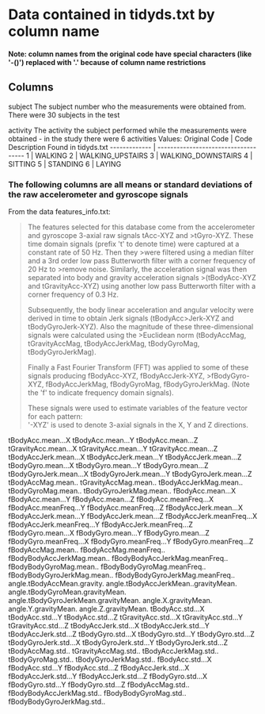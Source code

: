 # Data contained in tidyds.txt by column name
#### Note: column names from the original code have special characters (like '-()') replaced with '.' because of column name restrictions

## Columns
subject 
  The subject number who the measurements were obtained from.  There were 30 subjects in the test

activity 
  The activity the subject performed while the measurements were obtained - in the study there were 6 activities
  Values:
    Original Code | Code Description Found in tidyds.txt
    ------------- | ------------------------------------
    1 | WALKING
    2 | WALKING_UPSTAIRS
    3 | WALKING_DOWNSTAIRS
    4 | SITTING
    5 | STANDING
    6 | LAYING


### The following columns are all means or standard deviations of the raw accelerometer and gyroscope signals
From the data features_info.txt: 
>The features selected for this database come from the accelerometer and gyroscope 3-axial raw signals tAcc-XYZ and >tGyro-XYZ. These time domain signals (prefix 't' to denote time) were captured at a constant rate of 50 Hz. Then they >were filtered using a median filter and a 3rd order low pass Butterworth filter with a corner frequency of 20 Hz to >remove noise. Similarly, the acceleration signal was then separated into body and gravity acceleration signals >(tBodyAcc-XYZ and tGravityAcc-XYZ) using another low pass Butterworth filter with a corner frequency of 0.3 Hz. 
>
>Subsequently, the body linear acceleration and angular velocity were derived in time to obtain Jerk signals (tBodyAcc>Jerk-XYZ and tBodyGyroJerk-XYZ). Also the magnitude of these three-dimensional signals were calculated using the >Euclidean norm (tBodyAccMag, tGravityAccMag, tBodyAccJerkMag, tBodyGyroMag, tBodyGyroJerkMag). 
>
>Finally a Fast Fourier Transform (FFT) was applied to some of these signals producing fBodyAcc-XYZ, fBodyAccJerk-XYZ, >fBodyGyro-XYZ, fBodyAccJerkMag, fBodyGyroMag, fBodyGyroJerkMag. (Note the 'f' to indicate frequency domain signals). 
>
>These signals were used to estimate variables of the feature vector for each pattern:  
>'-XYZ' is used to denote 3-axial signals in the X, Y and Z directions.

tBodyAcc.mean...X 
tBodyAcc.mean...Y 
tBodyAcc.mean...Z 
tGravityAcc.mean...X 
tGravityAcc.mean...Y 
tGravityAcc.mean...Z 
tBodyAccJerk.mean...X 
tBodyAccJerk.mean...Y 
tBodyAccJerk.mean...Z 
tBodyGyro.mean...X 
tBodyGyro.mean...Y 
tBodyGyro.mean...Z 
tBodyGyroJerk.mean...X 
tBodyGyroJerk.mean...Y 
tBodyGyroJerk.mean...Z 
tBodyAccMag.mean.. 
tGravityAccMag.mean.. 
tBodyAccJerkMag.mean.. 
tBodyGyroMag.mean.. 
tBodyGyroJerkMag.mean.. 
fBodyAcc.mean...X 
fBodyAcc.mean...Y 
fBodyAcc.mean...Z 
fBodyAcc.meanFreq...X 
fBodyAcc.meanFreq...Y 
fBodyAcc.meanFreq...Z 
fBodyAccJerk.mean...X 
fBodyAccJerk.mean...Y 
fBodyAccJerk.mean...Z 
fBodyAccJerk.meanFreq...X 
fBodyAccJerk.meanFreq...Y 
fBodyAccJerk.meanFreq...Z 
fBodyGyro.mean...X 
fBodyGyro.mean...Y 
fBodyGyro.mean...Z 
fBodyGyro.meanFreq...X 
fBodyGyro.meanFreq...Y 
fBodyGyro.meanFreq...Z 
fBodyAccMag.mean.. 
fBodyAccMag.meanFreq.. 
fBodyBodyAccJerkMag.mean.. 
fBodyBodyAccJerkMag.meanFreq.. 
fBodyBodyGyroMag.mean.. 
fBodyBodyGyroMag.meanFreq.. 
fBodyBodyGyroJerkMag.mean.. 
fBodyBodyGyroJerkMag.meanFreq.. 
angle.tBodyAccMean.gravity. 
angle.tBodyAccJerkMean..gravityMean. 
angle.tBodyGyroMean.gravityMean. 
angle.tBodyGyroJerkMean.gravityMean. 
angle.X.gravityMean. 
angle.Y.gravityMean. 
angle.Z.gravityMean. 
tBodyAcc.std...X 
tBodyAcc.std...Y 
tBodyAcc.std...Z 
tGravityAcc.std...X 
tGravityAcc.std...Y 
tGravityAcc.std...Z 
tBodyAccJerk.std...X 
tBodyAccJerk.std...Y 
tBodyAccJerk.std...Z 
tBodyGyro.std...X 
tBodyGyro.std...Y 
tBodyGyro.std...Z 
tBodyGyroJerk.std...X 
tBodyGyroJerk.std...Y 
tBodyGyroJerk.std...Z 
tBodyAccMag.std.. 
tGravityAccMag.std.. 
tBodyAccJerkMag.std.. 
tBodyGyroMag.std.. 
tBodyGyroJerkMag.std.. 
fBodyAcc.std...X 
fBodyAcc.std...Y 
fBodyAcc.std...Z 
fBodyAccJerk.std...X 
fBodyAccJerk.std...Y 
fBodyAccJerk.std...Z 
fBodyGyro.std...X 
fBodyGyro.std...Y 
fBodyGyro.std...Z 
fBodyAccMag.std.. 
fBodyBodyAccJerkMag.std.. 
fBodyBodyGyroMag.std.. 
fBodyBodyGyroJerkMag.std..